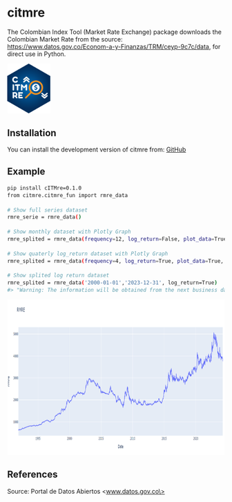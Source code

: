 # citmre

The Colombian Index Tool (Market Rate Exchange) package downloads the 
Colombian Market Rate from the source:
<https://www.datos.gov.co/Econom-a-y-Finanzas/TRM/ceyp-9c7c/data>, for
direct use in Python.

[<img src="man/figures/logo.png" width="100">](https://github.com/SergioFinances/citmre_development_python.git)

## Installation

You can install the development version of citmre from:
[GitHub](https://github.com/SergioFinances/citmre_development_python.git)

## Example

```bash
pip install cITMre=0.1.0
from citmre.citmre_fun import rmre_data

# Show full series dataset
rmre_serie = rmre_data()

# Show monthly dataset with Plotly Graph
rmre_splited = rmre_data(frequency=12, log_return=False, plot_data=True)

# Show quaterly log_return dataset with Plotly Graph
rmre_splited = rmre_data(frequency=4, log_return=True, plot_data=True, type="mean")

# Show splited log return dataset
rmre_splited = rmre_data('2000-01-01','2023-12-31', log_return=True)
#> "Warning: The information will be obtained from the next business day, as the desired date is a holiday or weekend."
```
<img src="man/figures/README-example-2.png" alt="Example Image" style="width: 1000px; height: 360px;">

## References

Source: Portal de Datos Abiertos \<www.datos.gov.co\>
